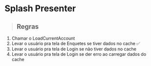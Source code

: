 # Splash Presenter

> ## Regras
1. Chamar o LoadCurrentAccount
2. Levar o usuário pra tela de Enquetes se tiver dados no cache ✅
3. Levar o usuário pra tela de Login se não tiver dados no cache
4. Levar o usuário pra tela de Login se der erro ao carregar dados do cache